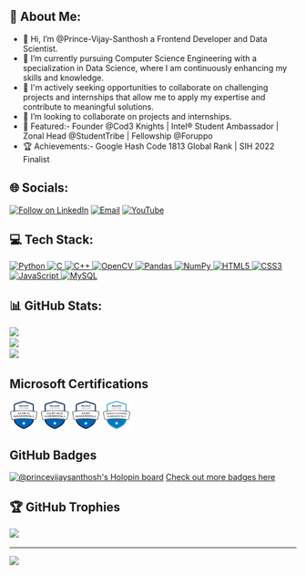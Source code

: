 <!---
Prince-Vijay-Santhosh/Prince-Vijay-Santhosh is a ✨ special ✨ repository because its `README.md` (this file) appears on your GitHub profile.
You can click the Preview link to take a look at your changes.
--->

## 💫 About Me:
- 👋 Hi, I’m @Prince-Vijay-Santhosh a Frontend Developer and Data Scientist.
- 🌱 I’m currently pursuing Computer Science Engineering with a specialization in Data Science, where I am continuously enhancing my skills and knowledge.
- 👀 I'm actively seeking opportunities to collaborate on challenging projects and internships that allow me to apply my expertise and contribute to meaningful solutions.
- 💞️ I’m looking to collaborate on projects and internships.
- 🥇 Featured:- Founder @Cod3 Knights | Intel® Student Ambassador | Zonal Head @StudentTribe | Fellowship @Foruppo
- 🏆 Achievements:- Google Hash Code 1813 Global Rank | SIH 2022 Finalist

## 🌐 Socials:
<p align="left">
  <a href="https://www.linkedin.com/in/princevijaysanthoshkongara"><img title="Follow on LinkedIn" src="https://img.shields.io/badge/LinkedIn-0077B5?style=for-the-badge&logo=linkedin&logoColor=white"/></a>
  <a href="mailto:princevijaysanthoshk@gmail.com"><img title="Email" src="https://img.shields.io/badge/Gmail-D14836?style=for-the-badge&logo=gmail&logoColor=white"/></a>
  <a href="https://www.youtube.com/@princevijaysanthosh"><img title="YouTube" src="https://img.shields.io/badge/YouTube-F14836?style=for-the-badge&logo=youtube&logoColor=white"/></a>

  
## 💻 Tech Stack:
<p align="left">
 <a href="#">
<img alt="Python" src="https://img.shields.io/badge/python%20-%2314354C.svg?&style=for-the-badge&logo=python&logoColor=white"/>
<img alt="C" src="https://img.shields.io/badge/c%20-%2300599C.svg?&style=for-the-badge&logo=c&logoColor=white"/>
<img alt="C++" src="https://img.shields.io/badge/c++%20-%2300599C.svg?&style=for-the-badge&logo=c%2B%2B&ogoColor=white"/>
<img alt="OpenCV" src="https://img.shields.io/badge/OpenCV-OpenCV?style=for-the-badge&logo=opencv&logoColor=fff&color=5C3EE8"/> 
<img alt="Pandas" src="https://img.shields.io/badge/pandas%20-%23150458.svg?&style=for-the-badge&logo=pandas&logoColor=white" />
<img alt="NumPy" src="https://img.shields.io/badge/numpy%20-%23013243.svg?&style=for-the-badge&logo=numpy&logoColor=white" />
<img alt="HTML5" src="https://img.shields.io/badge/html5%20-%23E34F26.svg?&style=for-the-badge&logo=html5&logoColor=white"/>
<img alt="CSS3" src="https://img.shields.io/badge/css3%20-%231572B6.svg?&style=for-the-badge&logo=css3&logoColor=white"/>
<img alt="JavaScript" src="https://img.shields.io/badge/javascript%20-%23323330.svg?&style=for-the-badge&logo=javascript&logoColor=%23F7DF1E"/>
<img alt='MySQL' src="https://img.shields.io/badge/SQL-MySQL?style=for-the-badge&logo=mysql&color=F29111"/>
 </a>
</p>

## 📊 GitHub Stats:
![](https://github-readme-stats.vercel.app/api?username=Prince-Vijay-Santhosh&show_icons=true&theme=radical&hide=stars)<br/>
![](https://github-readme-streak-stats.herokuapp.com/?user=Prince-Vijay-Santhosh&theme=highcontrast&hide_border=false)<br/>
![](https://github-readme-stats.vercel.app/api/top-langs/?username=Prince-Vijay-Santhosh&langs_count=10&layout=compact&theme=dark&hide_border=false&include_all_commits=false&count_private=true)

## Microsoft Certifications
<a>

<img src="https://github.com/Prince-Vijay-Santhosh/Prince-Vijay-Santhosh/blob/main/microsoft-certified-azure-ai-fundamentals.png" alt="microsoft-certified-azure-ai-fundamentals" width="10%"> <img src="https://github.com/Prince-Vijay-Santhosh/Prince-Vijay-Santhosh/blob/main/microsoft-certified-azure-data-fundamentals.png" alt="microsoft-certified-azure-data-fundamentals" width="10%"> <img src="https://github.com/Prince-Vijay-Santhosh/Prince-Vijay-Santhosh/blob/main/microsoft-certified-azure-fundamentals.png" alt="microsoft-certified-azure-fundamentals" width="10%"> <img src="https://github.com/Prince-Vijay-Santhosh/Prince-Vijay-Santhosh/blob/main/microsoft-certified-power-platform-fundamentals.png" alt="microsoft-certified-power-platform-fundamentals" width="10%">
</a>

## GitHub Badges
[![@princevijaysanthosh's Holopin board](https://holopin.me/princevijaysanthosh)](https://holopin.io/@princevijaysanthosh)
<a href=https://www.credly.com/users/prince-vijay-santhosh-kongara>Check out more badges here</a>

## 🏆 GitHub Trophies
![](https://github-profile-trophy.vercel.app/?username=Prince-Vijay-Santhosh&theme=radical&no-frame=false&no-bg=true&margin-w=4)


  
---
[![](https://visitcount.itsvg.in/api?id=Prince-Vijay-Santhosh&label=Profile%20Views&color=2&icon=5&pretty=false)](https://visitcount.itsvg.in)
